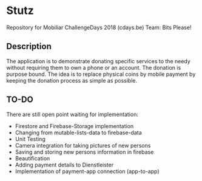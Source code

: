 # Stutz
Repository for Mobiliar ChallengeDays 2018 (cdays.be) Team: Bits Please!

## Description

The application is to demonstrate donating specific services to the needy without
requiring them to own a phone or an account. The donation is purpose bound. 
The idea is to replace physical coins by mobile payment by keeping the donation process as simple as possible.

## TO-DO
There are still open point waiting for implementation:
* Firestore and Firebase-Storage implementation
* Changing from mutable-lists-data to firebase-data
* Unit Testing
* Camera integration for taking pictures of new persons
* Saving and storing new persons information in firebase
* Beautification
* Adding payment details to Dienstleister
* Implementation of payment-app connection (app-to-app)
